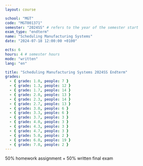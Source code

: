 ```yaml
---
layout: course

school: "MGT"
code: "MGT001371"
semester: "2024SS" # refers to the year of the semester start
exam_type: "endterm"
name: "Scheduling Manufacturing Systems"
date: "2024-07-18 12:00:00 +0100"

ects: 6
hours: 4 # semester hours
mode: "written"
lang: "en"

title: "Scheduling Manufacturing Systems 2024SS Endterm"
grades:
  - { grade: 1.0, people: 7 }
  - { grade: 1.3, people: 12 }
  - { grade: 1.7, people: 14 }
  - { grade: 2.0, people: 13 }
  - { grade: 2.3, people: 14 }
  - { grade: 2.7, people: 13 }
  - { grade: 3.0, people: 6 }
  - { grade: 3.3, people: 6 }
  - { grade: 3.7, people: 3 }
  - { grade: 4.0, people: 3 }
  - { grade: 4.3, people: 3 }
  - { grade: 4.7, people: 3 }
  - { grade: 5.0, people: 2 }
  - { grade: 6.0, people: 19 }
  - { grade: 7.0, people: 2 }
---
```


50% homework assignment + 50% written final exam
